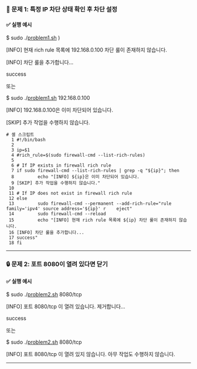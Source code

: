 ### **🧪 문제 1: 특정 IP 차단 상태 확인 후 차단 설정**

#### **✅ 실행 예시**

$ sudo ./[problem1.sh](http://problem1.sh) )

\[INFO\] 현재 rich rule 목록에 192.168.0.100 차단 룰이 존재하지 않습니다.

\[INFO\] 차단 룰을 추가합니다...

success

또는

$ sudo ./[problem1.sh](http://problem1.sh) 192.168.0.100

\[INFO\] 192.168.0.100은 이미 차단되어 있습니다.

\[SKIP\] 추가 작업을 수행하지 않습니다.



```shell
# 셸 스크립트
  1 #!/bin/bash
  2 
  3 ip=$1
  4 #rich_rule=$(sudo firewall-cmd --list-rich-rules)
  5 
  6 # If IP exists in firewall rich rule
  7 if sudo firewall-cmd --list-rich-rules | grep -q "${ip}"; then
  8         echo "[INFO] ${ip}은 이미 차단되어 있습니다.
  9 [SKIP] 추가 작업을 수행하지 않습니다."
 10 
 11 # If IP does not exist in firewall rich rule
 12 else
 13         sudo firewall-cmd --permanent --add-rich-rule="rule family='ipv4' source address='${ip}' r    eject"
 14         sudo firewall-cmd --reload
 15         echo "[INFO] 현재 rich rule 목록에 ${ip} 차단 룰이 존재하지 않습니다.
 16 [INFO] 차단 룰을 추가합니다...
 17 success"
 18 fi

```

---

### **🔒 문제 2: 포트 8080이 열려 있다면 닫기**

#### **✅ 실행 예시**

$ sudo ./[problem2.sh](http://problem2.sh) 8080/tcp

\[INFO\] 포트 8080/tcp 이 열려 있습니다. 제거합니다...

success

또는

$ sudo ./[problem2.sh](http://problem2.sh) 8080/tcp

\[INFO\] 포트 8080/tcp 이 열려 있지 않습니다. 아무 작업도 수행하지 않습니다.

---

